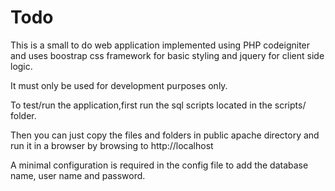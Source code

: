 # Todo
This is a small to do web application implemented using PHP codeigniter and uses boostrap css framework for basic styling and jquery for client side logic.

It must only be used for development purposes only.

To test/run the application,first run the sql scripts located in the scripts/ folder.

Then you can just copy the files and folders in public apache directory and run it in a browser by browsing to http://localhost

A minimal configuration is required in the config file to add the database name, user name and password. 
